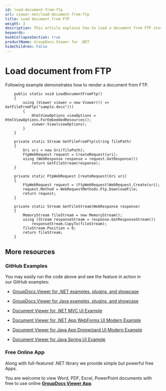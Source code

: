```yaml
---
id: load-document-from-ftp
url: viewer-net/load-document-from-ftp
title: Load document from FTP
weight: 3
description: This article explains how to load a document from FTP storage with GroupDocs.Viewer within your .NET applications.
keywords: 
bookCollapseSection: true
productName: GroupDocs.Viewer for .NET
hideChildren: False
---
```


# Load document from FTP

Following example demonstrates how to render a document from FTP.

 		public static void LoadDocumentFromFtp()
        {
			using (Viewer viewer = new Viewer(() => GetFileFromFtp("sample.docx")))
            {
                HtmlViewOptions viewOptions = HtmlViewOptions.ForEmbeddedResources();                
                viewer.View(viewOptions);
            }
        }
                
        private static Stream GetFileFromFtp(string filePath)
        {
            Uri uri = new Uri(filePath);
            FtpWebRequest request = CreateRequest(uri);
            using (WebResponse response = request.GetResponse())
                return GetFileStream(response);
        }

        private static FtpWebRequest CreateRequest(Uri uri)
        {
            FtpWebRequest request = (FtpWebRequest)WebRequest.Create(uri);
            request.Method = WebRequestMethods.Ftp.DownloadFile;
            return request;
        }

        private static Stream GetFileStream(WebResponse response)
        {
            MemoryStream fileStream = new MemoryStream();
            using (Stream responseStream = response.GetResponseStream())
                responseStream.CopyTo(fileStream);
            fileStream.Position = 0;
            return fileStream;
        }

## More resources

### GitHub Examples

You may easily run the code above and see the feature in action in our GitHub examples:

*   [GroupDocs.Viewer for .NET examples, plugins, and showcase](https://github.com/groupdocs-viewer/GroupDocs.Viewer-for-.NET)
    
*   [GroupDocs.Viewer for Java examples, plugins, and showcase](https://github.com/groupdocs-viewer/GroupDocs.Viewer-for-Java)
    
*   [Document Viewer for .NET MVC UI Example](https://github.com/groupdocs-viewer/GroupDocs.Viewer-for-.NET-MVC) 
    
*   [Document Viewer for .NET App WebForms UI Modern Example](https://github.com/groupdocs-viewer/GroupDocs.Viewer-for-.NET-WebForms)
    
*   [Document Viewer for Java App Dropwizard UI Modern Example](https://github.com/groupdocs-viewer/GroupDocs.Viewer-for-Java-Dropwizard)
    
*   [Document Viewer for Java Spring UI Example](https://github.com/groupdocs-viewer/GroupDocs.Viewer-for-Java-Spring)
    

### Free Online App

Along with full-featured .NET library we provide simple but powerful free Apps.

You are welcome to view Word, PDF, Excel, PowerPoint documents with free to use online **[GroupDocs Viewer App](https://products.groupdocs.app/viewer)**.

